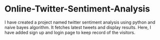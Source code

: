 # Online-Twitter-Sentiment-Analysis
I have created a project named twitter sentiment analysis using python and naive bayes algorithm. It fetches latest tweets and display results. Here, I have added sign up and login page to keep record of the visitors.
